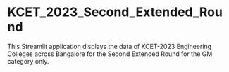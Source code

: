 # KCET_2023_Second_Extended_Round

This Streamlit application displays the data of KCET-2023 Engineering Colleges across Bangalore for the Second Extended Round for the GM category only.
